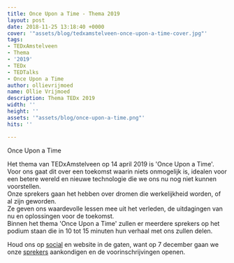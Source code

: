 ```yaml
---
title: Once Upon a Time - Thema 2019
layout: post
date: 2018-11-25 13:18:40 +0000
cover: '"assets/blog/tedxamstelveen-once-upon-a-time-cover.jpg"'
tags:
- TEDxAmstelveen
- Thema
- '2019'
- TEDx
- TEDTalks
- Once Upon a Time
author: ollievrijmoed
name: Ollie Vrijmoed
description: Thema TEDx 2019
width: ''
height: ''
assets: '"assets/blog/once-upon-a-time.png"'
hits: ''

---
```

Once Upon a Time

Het thema van TEDxAmstelveen op 14 april 2019 is 'Once Upon a Time'. Voor ons gaat dit over een toekomst waarin niets onmogelijk is, idealen voor een betere wereld en nieuwe technologie die we ons nu nog niet kunnen voorstellen.   
Onze sprekers gaan het hebben over dromen die werkelijkheid worden, of al zijn geworden.   
Ze geven ons waardevolle lessen mee uit het verleden, de uitdagingen van nu en oplossingen voor de toekomst.   
Binnen het thema 'Once Upon a Time' zullen er meerdere sprekers op het podium staan die in 10 tot 15 minuten hun verhaal met ons zullen delen.

Houd ons op [social](https://www.facebook.com/TEDxAmstelveen "Facebook") en website in de gaten, want op 7 december gaan we onze [sprekers](https://tedxamstelveen.com/sprekers/ "Sprekers") aankondigen en de voorinschrijvingen openen.